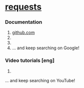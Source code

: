 # [requests](https://github.com/python-websockets/websockets)
### Documentation
1. [github.com](https://github.com/python-websockets/websockets)
2. []()
3. []()
4. []()
... and keep searching on Google!
### Video tutorials [eng]
1. []()

... and keep searching on YouTube!